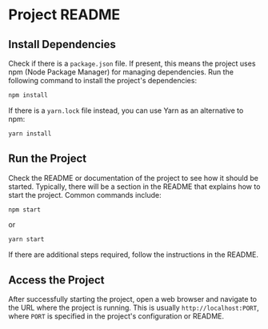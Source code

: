 # Project README

## Install Dependencies

Check if there is a `package.json` file. If present, this means the project uses npm (Node Package Manager) for managing dependencies. Run the following command to install the project's dependencies:

```bash
npm install
```

If there is a `yarn.lock` file instead, you can use Yarn as an alternative to npm:

```bash
yarn install
```

## Run the Project

Check the README or documentation of the project to see how it should be started. Typically, there will be a section in the README that explains how to start the project. Common commands include:

```bash
npm start
```

or

```bash
yarn start
```

If there are additional steps required, follow the instructions in the README.

## Access the Project

After successfully starting the project, open a web browser and navigate to the URL where the project is running. This is usually `http://localhost:PORT`, where `PORT` is specified in the project's configuration or README.
```
